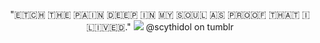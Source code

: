<p align="center">
"🇪‌🇹‌🇨‌🇭‌ 🇹‌🇭‌🇪‌ 🇵‌🇦‌🇮‌🇳‌ 🇩‌🇪‌🇪‌🇵‌ 🇮‌🇳‌ 🇲‌🇾‌ 🇸‌🇴‌🇺‌🇱‌ 🇦‌🇸‌ 🇵‌🇷‌🇴‌🇴‌🇫‌ 🇹‌🇭‌🇦‌🇹‌ 🇮‌ 🇱‌🇮‌🇻‌🇪‌🇩‌."
<img src="https://i.postimg.cc/GtNdxRjM/tumblr-36daadd5bcd49c1e8b4b35ebe55bcc69-7f8e778d-1280-2.png"  />
 @scythidol on tumblr
</div>
